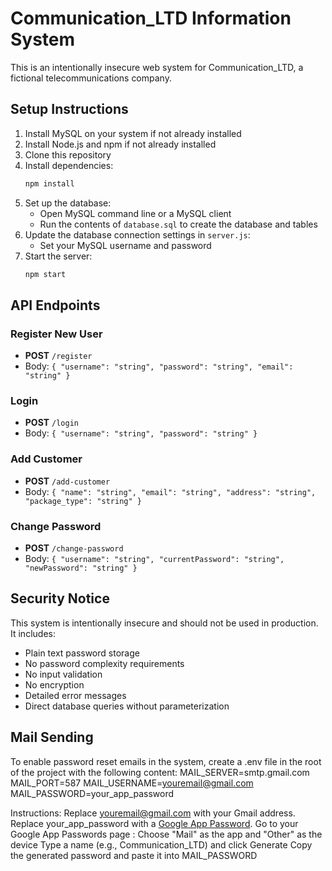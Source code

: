 # Communication_LTD Information System

This is an intentionally insecure web system for Communication_LTD, a fictional telecommunications company.

## Setup Instructions

1. Install MySQL on your system if not already installed
2. Install Node.js and npm if not already installed
3. Clone this repository
4. Install dependencies:
   ```bash
   npm install
   ```
5. Set up the database:
   - Open MySQL command line or a MySQL client
   - Run the contents of `database.sql` to create the database and tables
6. Update the database connection settings in `server.js`:
   - Set your MySQL username and password
7. Start the server:
   ```bash
   npm start
   ```

## API Endpoints

### Register New User
- **POST** `/register`
- Body: `{ "username": "string", "password": "string", "email": "string" }`

### Login
- **POST** `/login`
- Body: `{ "username": "string", "password": "string" }`

### Add Customer
- **POST** `/add-customer`
- Body: `{ "name": "string", "email": "string", "address": "string", "package_type": "string" }`

### Change Password
- **POST** `/change-password`
- Body: `{ "username": "string", "currentPassword": "string", "newPassword": "string" }`

## Security Notice

This system is intentionally insecure and should not be used in production. It includes:
- Plain text password storage
- No password complexity requirements
- No input validation
- No encryption
- Detailed error messages
- Direct database queries without parameterization 

## Mail Sending 
To enable password reset emails in the system, create a .env file in the root of the project with the following content:
MAIL_SERVER=smtp.gmail.com
MAIL_PORT=587
MAIL_USERNAME=youremail@gmail.com
MAIL_PASSWORD=your_app_password

Instructions:
Replace youremail@gmail.com with your Gmail address.
Replace your_app_password with a [Google App Password](https://myaccount.google.com/apppasswords).
Go to your Google App Passwords page : 
Choose "Mail" as the app and "Other" as the device
Type a name (e.g., Communication_LTD) and click Generate
Copy the generated password and paste it into MAIL_PASSWORD